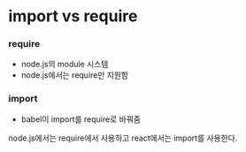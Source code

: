 # import vs require

### require

- node.js의 module 시스템
- node.js에서는 require만 지원함

### import

- babel이 import를 require로 바꿔줌

node.js에서는 require에서 사용하고 react에서는 import를 사용한다.